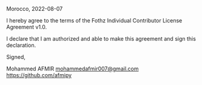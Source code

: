Morocco, 2022-08-07

I hereby agree to the terms of the Fothz Individual Contributor License Agreement v1.0.

I declare that I am authorized and able to make this agreement and sign this declaration.

Signed,

Mohammed AFMIR mohammedafmir007@gmail.com https://github.com/afmipy
